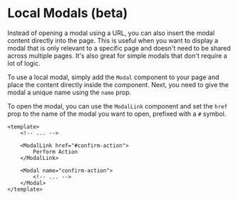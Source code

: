 # Local Modals (beta)

Instead of opening a modal using a URL, you can also insert the modal content directly into the page. This is useful when you want to display a modal that is only relevant to a specific page and doesn't need to be shared across multiple pages. It's also great for simple modals that don't require a lot of logic.

To use a local modal, simply add the `Modal` component to your page and place the content directly inside the component. Next, you need to give the modal a unique name using the `name` prop.

To open the modal, you can use the `ModalLink` component and set the `href` prop to the name of the modal you want to open, prefixed with a `#` symbol.

```vue
<template>
    <!-- ... -->

    <ModalLink href="#confirm-action">
        Perform Action
    </ModalLink>

    <Modal name="confirm-action">
        <!-- ... -->
    </Modal>
</template>
```